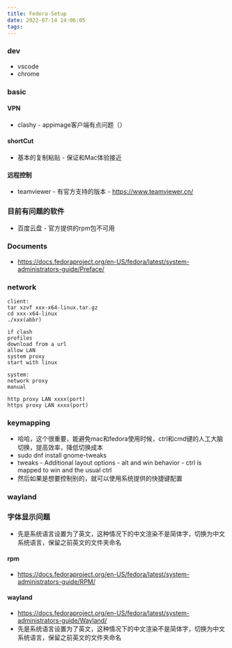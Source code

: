 ```yaml
---
title: Fedora-Setup
date: 2022-07-14 14:06:05
tags:
---
```

### dev
- vscode
- chrome



### basic
#### VPN
- clashy - appimage客户端有点问题（）

#### shortCut
- 基本的复制粘贴 - 保证和Mac体验接近
#### 远程控制
- teamviewer - 有官方支持的版本 - https://www.teamviewer.cn/

### 目前有问题的软件
- 百度云盘 - 官方提供的rpm包不可用

### Documents
- https://docs.fedoraproject.org/en-US/fedora/latest/system-administrators-guide/Preface/


### network
```
client:
tar xzvf xxx-x64-linux.tar.gz
cd xxx-x64-linux
./xxx(abbr)

if clash
profiles 
download from a url
allow LAN
system proxy
start with linux

system:
network proxy
manual

http proxy LAN xxxx(port)
https proxy LAN xxxx(port)
```

### keymapping
- 哈哈，这个很重要，能避免mac和fedora使用时候，ctrl和cmd键的人工大脑切换，提高效率，降低切换成本
- sudo dnf install gnome-tweaks
- tweaks - Additional layout options - alt and win behavior - ctrl is mapped to win and the usual ctrl
- 然后如果是想要控制别的，就可以使用系统提供的快捷键配置
### wayland


### 字体显示问题
- 先是系统语言设置为了英文，这种情况下的中文渲染不是简体字，切换为中文系统语言，保留之前英文的文件夹命名

#### rpm
- https://docs.fedoraproject.org/en-US/fedora/latest/system-administrators-guide/RPM/

#### wayland
- https://docs.fedoraproject.org/en-US/fedora/latest/system-administrators-guide/Wayland/
- 先是系统语言设置为了英文，这种情况下的中文渲染不是简体字，切换为中文系统语言，保留之前英文的文件夹命名
